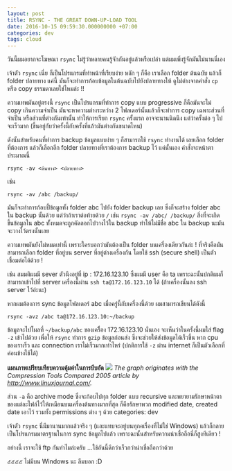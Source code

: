 ```yaml
---
layout: post
title: RSYNC - THE GREAT DOWN-UP-LOAD TOOL
date: 2016-10-15 09:59:30.000000000 +07:00
categories: dev
tags: cloud
---
```

วันนี้ผมอยากจะโฆษณา `rsync` ไม่รู้ว่าหลายคนรู้จักกันอยู่แล้วหรือเปล่า แต่ผมเพิ่งรู้จักมันไม่นานนี่เอง 

เจ้าตัว `rsync` เนี่ย ก็เป็นโปรแกรมที่ทำหน้าที่เรียบง่าย หลัก ๆ ก็คือ เราเลือก folder ต้นฉบับ แล้วก็ folder ปลายทาง แค่นี้ มันก็จะทำการก้อบข้อมูลในต้นฉบับไปยังปลายทางให้ ดูไม่ต่างจากคำสั่ง `cp` หรือ copy ธรรมดาเลยใช่ไหมล่ะ !!

ความเทพมันอยู่ตรงนี้ `rsync` เป็นโปรแกรมที่ทำการ copy แบบ progressive ก็คือมันจะไม่ copy เกินความจำเป็น มันจะหาความต่างระหว่าง 2 โฟลเดอร์นั้นแล้วก็จะทำการ copy เฉพาะส่วนที่จำเป็น หรือส่วนที่ต่างกันเท่านั้น ทำให้การเรียก `rsync` ครั้งแรก อาจจะนานนิดนึง แต่ว่าครั้งต่อ ๆ ไปจะเร็วมาก (ขึ้นอยู่กับว่าครั้งนี้กับครั้งที่แล้วมันต่างกันขนาดไหน)

ดังนั้นสำหรับคนที่ทำการ backup ข้อมูลแบบง่าย ๆ ก็สามารถใช้ `rsync` ทำงานได้ เลยเลือก folder ที่ต้องการ แล้วก็เลือกอีก folder ปลายทางที่เราต้องการ backup ไว้ แค่นั้นเอง คำสั่งจะหน้าตาประมาณนี้ 

```
rsync -av <ต้นทาง> <ปลายทาง>
```

เช่น

```
rsync -av /abc /backup/
```

มันก็จะทำการก้อบปี้ข้อมูลทั้ง folder abc ไปยัง folder backup เลย ซึ่งก็จะสร้าง folder abc ใน backup นั้นด้วย แต่ว่าถ้าเราต่อท้ายด้วย `/` เช่น `rsync -av /abc/ /backup/` สิ่งที่จะเกิดขึ้นข้อมูลใน abc ทั้่งหมดจะถูกคัดลอกไปวางไว้ใน backup ทำให้ไม่มีชื่อ abc ใน backup นะมันจะวางไว้ตรงนั้นเลย

ความเทพมันยังไม่หมดเท่านี้ เพราะใครบอกว่ามันต้องเป็น folder บนเครื่องเดียวกันล่ะ ! ที่จริงคือมันสามารถเลือก folder ที่อยู่บน server ที่อยู่ต่างเครื่องกัน โดยใช้ ssh (secure shell) เป็นตัวเชื่อมต่อได้ด้วย !

เช่น สมมติผมมี sever ตัวนึงอยู่ที่ ip : 172.16.123.10 ซึ่งผมมี user คือ ta เพราะฉะนั้นปกติผมก็สามารถเข้าไปที่ server เครื่องนี้ผ่าน `ssh ta@172.16.123.10` ได้ (ถ้าเครื่องนั้นลง ssh server ไว้อ่ะนะ)

หากผมต้องการ sync ข้อมูลโฟลเดอร์ abc เมื่อครู่นี้กับเครื่องนี้ด้วย ผมสามารถเขียนได้ดังนี้

```
rsync -avz /abc ta@172.16.123.10:~/backup
```

ข้อมูลจะไปโผลที่ `~/backup/abc` ของเครืื่อง 172.16.123.10 นั่นเอง
จะเห็นว่าในครั้งนี้ผมใส่ flag `-z` เข้าไปด้วย เพื่อให้ `rsync` ทำการ `gzip` ข้อมูลก่อนส่ง ซึ่งจะช่วยให้ส่งข้อมูลได้เร็วขึ้น หาก cpu ของเราเร็ว และ connection เราไม่เร็วมากเท่าไหร่ (ปกติการใช้ `-z` ผ่าน internet ก็เป็นตัวเลือกที่ค่อนข้างใช้ได้)

**แผนภาพเปรียบเทียบความคุ้มค่าในการบีบอัด**
![](/content/images/2016/10/FXg98.jpg)
*The graph originates with the Compression Tools Compared 2005 article by http://www.linuxjournal.com/.*

ส่วน `-a` คือ archive mode ซึ่งจะก้อบไปทุก folder แบบ recursive และพยายามรักษาหน้าตาของแต่ละไฟล์ไว้ให้เหมือนบนเครื่องต้นทางมากที่สุด ก็คือรักษาพวก modified date, created date เอาไว้ รวมทั้ง permissions ต่าง ๆ ด้วย
categories: dev

เจ้าตัว `rsync` นี่มีมานานมากแล้วจริง ๆ (และแทบจะอยู่บนทุกคเรื่องที่ไม่ใช่ Windows) แล้วก็กลายเป็นโปรแกรมมาตรฐานในการ sync ข้อมูลไปแล้ว เพราะฉะนั้นสำหรับความน่าเชื่อถือนี่ก็สูงทีเดียว !

อย่างนี้ เราจะใช้ ftp กันทำไมล่ะครับ ...​ใช้อันนี้ดีกว่าเร็วกว่าน่าเชื่อถือกว่าด้วย

๕๕๕๕ ไม่มีบน Windows นะ ลืมบอก :D
